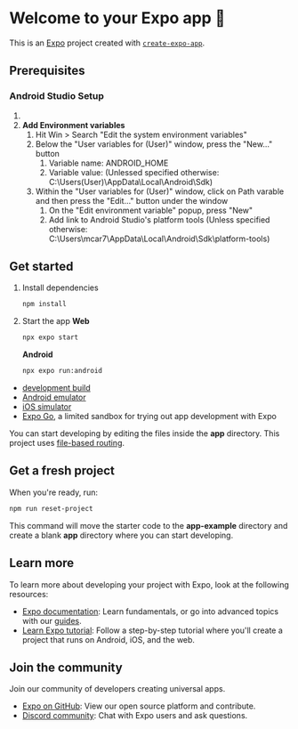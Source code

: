 # Welcome to your Expo app 👋

This is an [Expo](https://expo.dev) project created with [`create-expo-app`](https://www.npmjs.com/package/create-expo-app).
## Prerequisites

### Android Studio Setup
1. [**Install Android Studio**]:(https://developer.android.com/studio)
2. **Add Environment variables**
   1. Hit Win > Search "Edit the system environment variables" 
   2. Below the "User variables for (User)" window, press the "New..." button
      1. Variable name: ANDROID_HOME
      2. Variable value: (Unlessed specified otherwise: C:\Users\(User)\AppData\Local\Android\Sdk)
   3. Within the "User variables for (User)" window, click on Path varable and then press the "Edit..." button under the window
      1. On the "Edit environment variable" popup, press "New"
      2. Add link to Android Studio's platform tools (Unless specified otherwise: C:\Users\mcar7\AppData\Local\Android\Sdk\platform-tools)

## Get started

1. Install dependencies

   ```bash
   npm install
   ```

2. Start the app
   **Web**
   ```bash
   npx expo start
   ```
   
   **Android**
   ```bash
   npx expo run:android
   ```

- [development build](https://docs.expo.dev/develop/development-builds/introduction/)
- [Android emulator](https://docs.expo.dev/workflow/android-studio-emulator/)
- [iOS simulator](https://docs.expo.dev/workflow/ios-simulator/)
- [Expo Go](https://expo.dev/go), a limited sandbox for trying out app development with Expo

You can start developing by editing the files inside the **app** directory. This project uses [file-based routing](https://docs.expo.dev/router/introduction).

## Get a fresh project

When you're ready, run:

```bash
npm run reset-project
```

This command will move the starter code to the **app-example** directory and create a blank **app** directory where you can start developing.

## Learn more

To learn more about developing your project with Expo, look at the following resources:

- [Expo documentation](https://docs.expo.dev/): Learn fundamentals, or go into advanced topics with our [guides](https://docs.expo.dev/guides).
- [Learn Expo tutorial](https://docs.expo.dev/tutorial/introduction/): Follow a step-by-step tutorial where you'll create a project that runs on Android, iOS, and the web.

## Join the community

Join our community of developers creating universal apps.

- [Expo on GitHub](https://github.com/expo/expo): View our open source platform and contribute.
- [Discord community](https://chat.expo.dev): Chat with Expo users and ask questions.
